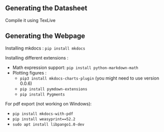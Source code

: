 ## Generating the Datasheet
Compile it using TexLive

## Generating the Webpage
Installing mkdocs : ```pip install mkdocs```

Installing different extensions : 
- Math expression support: ```pip install python-markdown-math```
- Plotting figures :
    -  ```pip3 install mkdocs-charts-plugin``` (you might need to use version 0.0.6)
    - ```pip install pymdown-extensions```
    - ```pip install Pygments```

For pdf export (not working on Windows): 
- ```pip install mkdocs-with-pdf```
- ```pip install weasyprint==52.2```
- ```sudo apt install libpango1.0-dev```